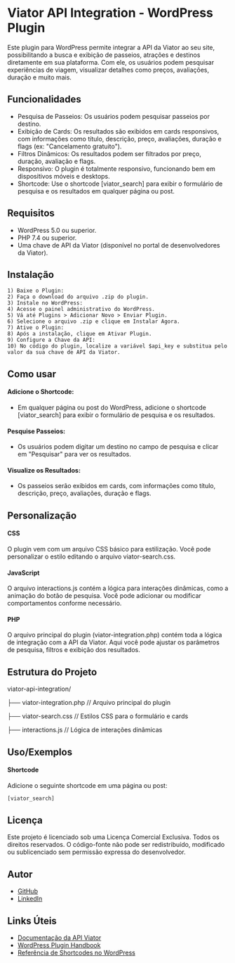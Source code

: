 
# Viator API Integration - WordPress Plugin

Este plugin para WordPress permite integrar a API da Viator ao seu site, possibilitando a busca e exibição de passeios, atrações e destinos diretamente em sua plataforma. Com ele, os usuários podem pesquisar experiências de viagem, visualizar detalhes como preços, avaliações, duração e muito mais.


## Funcionalidades

- Pesquisa de Passeios: Os usuários podem pesquisar passeios por destino.
- Exibição de Cards: Os resultados são exibidos em cards responsivos, com informações como título, descrição, preço, avaliações, duração e flags (ex: "Cancelamento gratuito").
- Filtros Dinâmicos: Os resultados podem ser filtrados por preço, duração, avaliação e flags.
- Responsivo: O plugin é totalmente responsivo, funcionando bem em dispositivos móveis e desktops.
- Shortcode: Use o shortcode [viator_search] para exibir o formulário de pesquisa e os resultados em qualquer página ou post.


## Requisitos

- WordPress 5.0 ou superior.
- PHP 7.4 ou superior.
- Uma chave de API da Viator (disponível no portal de desenvolvedores da Viator).
## Instalação

```
1) Baixe o Plugin:
2) Faça o download do arquivo .zip do plugin.
3) Instale no WordPress:
4) Acesse o painel administrativo do WordPress.
5) Vá até Plugins > Adicionar Novo > Enviar Plugin.
6) Selecione o arquivo .zip e clique em Instalar Agora.
7) Ative o Plugin:
8) Após a instalação, clique em Ativar Plugin.
9) Configure a Chave da API:
10) No código do plugin, localize a variável $api_key e substitua pelo valor da sua chave de API da Viator.
```
    
## Como usar

#### Adicione o Shortcode:

- Em qualquer página ou post do WordPress, adicione o shortcode [viator_search] para exibir o formulário de pesquisa e os resultados.

#### Pesquise Passeios:

- Os usuários podem digitar um destino no campo de pesquisa e clicar em "Pesquisar" para ver os resultados.

#### Visualize os Resultados:

- Os passeios serão exibidos em cards, com informações como título, descrição, preço, avaliações, duração e flags.
## Personalização

#### CSS
O plugin vem com um arquivo CSS básico para estilização. Você pode personalizar o estilo editando o arquivo viator-search.css.

#### JavaScript
O arquivo interactions.js contém a lógica para interações dinâmicas, como a animação do botão de pesquisa. Você pode adicionar ou modificar comportamentos conforme necessário.

#### PHP
O arquivo principal do plugin (viator-integration.php) contém toda a lógica de integração com a API da Viator. Aqui você pode ajustar os parâmetros de pesquisa, filtros e exibição dos resultados.
## Estrutura do Projeto

viator-api-integration/

├── viator-integration.php      // Arquivo principal do plugin

├── viator-search.css               // Estilos CSS para o formulário e cards

├── interactions.js                 // Lógica de interações dinâmicas
## Uso/Exemplos

#### Shortcode
Adicione o seguinte shortcode em uma página ou post:

```javascript
[viator_search]
```

## Licença
Este projeto é licenciado sob uma Licença Comercial Exclusiva. Todos os direitos reservados. O código-fonte não pode ser redistribuído, modificado ou sublicenciado sem permissão expressa do desenvolvedor.

## Autor

- [GitHub](https://github.com/Lucas-Alves-Silva)
- [LinkedIn](https://www.linkedin.com/in/lucasalves-da-silva/)


## Links Úteis

- [Documentação da API Viator](https://docs.viator.com/partner-api/technical/)
- [WordPress Plugin Handbook](https://developer.wordpress.org/plugins/)
- [Referência de Shortcodes no WordPress](https://codex.wordpress.org/Shortcode_API)
